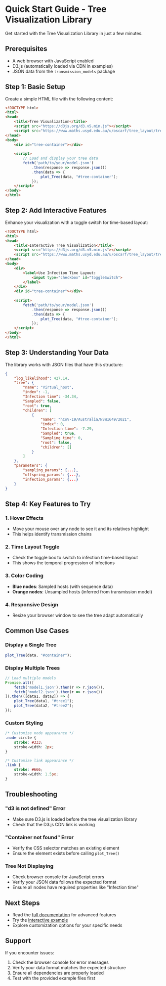 # Quick Start Guide - Tree Visualization Library

Get started with the Tree Visualization Library in just a few minutes.

## Prerequisites

- A web browser with JavaScript enabled
- D3.js (automatically loaded via CDN in examples)
- JSON data from the `transmission_models` package

## Step 1: Basic Setup

Create a simple HTML file with the following content:

```html
<!DOCTYPE html>
<html>
<head>
    <title>Tree Visualization</title>
    <script src="https://d3js.org/d3.v5.min.js"></script>
    <script src="https://www.maths.usyd.edu.au/u/oscarf/tree_layout/tree_plot.js"></script>
</head>
<body>
    <div id="tree-container"></div>
    
    <script>
        // Load and display your tree data
        fetch('path/to/your/model.json')
            .then(response => response.json())
            .then(data => {
                plot_Tree(data, "#tree-container");
            });
    </script>
</body>
</html>
```

## Step 2: Add Interactive Features

Enhance your visualization with a toggle switch for time-based layout:

```html
<!DOCTYPE html>
<html>
<head>
    <title>Interactive Tree Visualization</title>
    <script src="https://d3js.org/d3.v5.min.js"></script>
    <script src="https://www.maths.usyd.edu.au/u/oscarf/tree_layout/tree_plot.js"></script>
</head>
<body>
    <div>
        <label>Use Infection Time Layout: 
            <input type="checkbox" id="toggleSwitch">
        </label>
    </div>
    <div id="tree-container"></div>
    
    <script>
        fetch('path/to/your/model.json')
            .then(response => response.json())
            .then(data => {
                plot_Tree(data, "#tree-container");
            });
    </script>
</body>
</html>
```

## Step 3: Understanding Your Data

The library works with JSON files that have this structure:

```json
{
    "log_likelihood": 427.14,
    "tree": {
        "name": "Virtual_host",
        "index": -1,
        "Infection time": -34.34,
        "Sampled": false,
        "root": true,
        "children": [
            {
                "name": "hCoV-19/Australia/NSW1649/2021",
                "index": 0,
                "Infection time": -7.29,
                "Sampled": true,
                "Sampling time": 0,
                "root": false,
                "children": []
            }
        ]
    },
    "parameters": {
        "sampling_params": {...},
        "offspring_params": {...},
        "infection_params": {...}
    }
}
```

## Step 4: Key Features to Try

### 1. Hover Effects
- Move your mouse over any node to see it and its relatives highlight
- This helps identify transmission chains

### 2. Time Layout Toggle
- Check the toggle box to switch to infection time-based layout
- This shows the temporal progression of infections

### 3. Color Coding
- **Blue nodes**: Sampled hosts (with sequence data)
- **Orange nodes**: Unsampled hosts (inferred from transmission model)

### 4. Responsive Design
- Resize your browser window to see the tree adapt automatically

## Common Use Cases

### Display a Single Tree
```javascript
plot_Tree(data, "#container");
```

### Display Multiple Trees
```javascript
// Load multiple models
Promise.all([
    fetch('model1.json').then(r => r.json()),
    fetch('model2.json').then(r => r.json())
]).then(([data1, data2]) => {
    plot_Tree(data1, "#tree1");
    plot_Tree(data2, "#tree2");
});
```

### Custom Styling
```css
/* Customize node appearance */
.node circle {
    stroke: #333;
    stroke-width: 2px;
}

/* Customize link appearance */
.link {
    stroke: #666;
    stroke-width: 1.5px;
}
```

## Troubleshooting

### "d3 is not defined" Error
- Make sure D3.js is loaded before the tree visualization library
- Check that the D3.js CDN link is working

### "Container not found" Error
- Verify the CSS selector matches an existing element
- Ensure the element exists before calling `plot_Tree()`

### Tree Not Displaying
- Check browser console for JavaScript errors
- Verify your JSON data follows the expected format
- Ensure all nodes have required properties like "Infection time"

## Next Steps

- Read the [full documentation](tree_visualization.md) for advanced features
- Try the [interactive example](tree_visualization_example.html)
- Explore customization options for your specific needs

## Support

If you encounter issues:
1. Check the browser console for error messages
2. Verify your data format matches the expected structure
3. Ensure all dependencies are properly loaded
4. Test with the provided example files first 